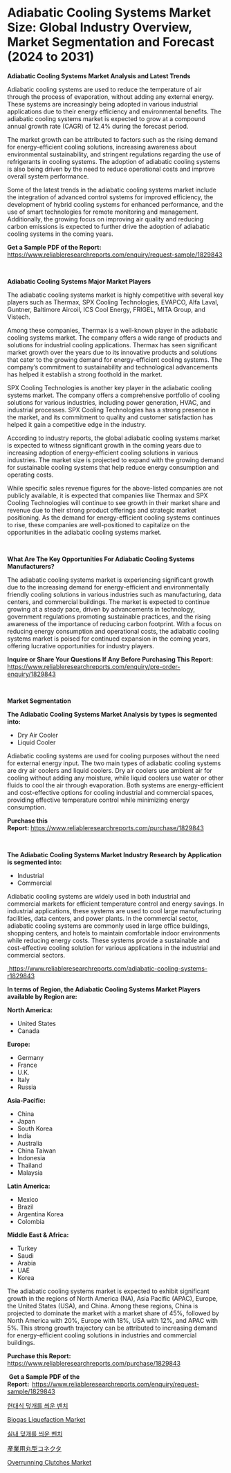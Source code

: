 <p><h1>Adiabatic Cooling Systems Market Size: Global Industry Overview, Market Segmentation and Forecast (2024 to 2031)</h1></p><p><strong>Adiabatic Cooling Systems Market Analysis and Latest Trends</strong></p>
<p><p>Adiabatic cooling systems are used to reduce the temperature of air through the process of evaporation, without adding any external energy. These systems are increasingly being adopted in various industrial applications due to their energy efficiency and environmental benefits. The adiabatic cooling systems market is expected to grow at a compound annual growth rate (CAGR) of 12.4% during the forecast period.</p><p>The market growth can be attributed to factors such as the rising demand for energy-efficient cooling solutions, increasing awareness about environmental sustainability, and stringent regulations regarding the use of refrigerants in cooling systems. The adoption of adiabatic cooling systems is also being driven by the need to reduce operational costs and improve overall system performance.</p><p>Some of the latest trends in the adiabatic cooling systems market include the integration of advanced control systems for improved efficiency, the development of hybrid cooling systems for enhanced performance, and the use of smart technologies for remote monitoring and management. Additionally, the growing focus on improving air quality and reducing carbon emissions is expected to further drive the adoption of adiabatic cooling systems in the coming years.</p></p>
<p><strong>Get a Sample PDF of the Report:&nbsp;</strong> <a href="https://www.reliableresearchreports.com/enquiry/request-sample/1829843">https://www.reliableresearchreports.com/enquiry/request-sample/1829843</a></p>
<p>&nbsp;</p>
<p><strong>Adiabatic Cooling Systems Major Market Players</strong></p>
<p><p>The adiabatic cooling systems market is highly competitive with several key players such as Thermax, SPX Cooling Technologies, EVAPCO, Alfa Laval, Guntner, Baltimore Aircoil, ICS Cool Energy, FRIGEL, MITA Group, and Vistech. </p><p>Among these companies, Thermax is a well-known player in the adiabatic cooling systems market. The company offers a wide range of products and solutions for industrial cooling applications. Thermax has seen significant market growth over the years due to its innovative products and solutions that cater to the growing demand for energy-efficient cooling systems. The company’s commitment to sustainability and technological advancements has helped it establish a strong foothold in the market.</p><p>SPX Cooling Technologies is another key player in the adiabatic cooling systems market. The company offers a comprehensive portfolio of cooling solutions for various industries, including power generation, HVAC, and industrial processes. SPX Cooling Technologies has a strong presence in the market, and its commitment to quality and customer satisfaction has helped it gain a competitive edge in the industry.</p><p>According to industry reports, the global adiabatic cooling systems market is expected to witness significant growth in the coming years due to increasing adoption of energy-efficient cooling solutions in various industries. The market size is projected to expand with the growing demand for sustainable cooling systems that help reduce energy consumption and operating costs.</p><p>While specific sales revenue figures for the above-listed companies are not publicly available, it is expected that companies like Thermax and SPX Cooling Technologies will continue to see growth in their market share and revenue due to their strong product offerings and strategic market positioning. As the demand for energy-efficient cooling systems continues to rise, these companies are well-positioned to capitalize on the opportunities in the adiabatic cooling systems market.</p></p>
<p>&nbsp;</p>
<p><strong>What Are The Key Opportunities For Adiabatic Cooling Systems Manufacturers?</strong></p>
<p><p>The adiabatic cooling systems market is experiencing significant growth due to the increasing demand for energy-efficient and environmentally friendly cooling solutions in various industries such as manufacturing, data centers, and commercial buildings. The market is expected to continue growing at a steady pace, driven by advancements in technology, government regulations promoting sustainable practices, and the rising awareness of the importance of reducing carbon footprint. With a focus on reducing energy consumption and operational costs, the adiabatic cooling systems market is poised for continued expansion in the coming years, offering lucrative opportunities for industry players.</p></p>
<p><strong>Inquire or Share Your Questions If Any Before Purchasing This Report:</strong> <a href="https://www.reliableresearchreports.com/enquiry/pre-order-enquiry/1829843">https://www.reliableresearchreports.com/enquiry/pre-order-enquiry/1829843</a></p>
<p>&nbsp;</p>
<p><strong>Market Segmentation</strong></p>
<p><strong>The Adiabatic Cooling Systems Market Analysis by types is segmented into:</strong></p>
<p><ul><li>Dry Air Cooler</li><li>Liquid Cooler</li></ul></p>
<p><p>Adiabatic cooling systems are used for cooling purposes without the need for external energy input. The two main types of adiabatic cooling systems are dry air coolers and liquid coolers. Dry air coolers use ambient air for cooling without adding any moisture, while liquid coolers use water or other fluids to cool the air through evaporation. Both systems are energy-efficient and cost-effective options for cooling industrial and commercial spaces, providing effective temperature control while minimizing energy consumption.</p></p>
<p><strong>Purchase this Report:&nbsp;</strong><a href="https://www.reliableresearchreports.com/purchase/1829843">https://www.reliableresearchreports.com/purchase/1829843</a></p>
<p>&nbsp;</p>
<p><strong>The Adiabatic Cooling Systems Market Industry Research by Application is segmented into:</strong></p>
<p><ul><li>Industrial</li><li>Commercial</li></ul></p>
<p><p>Adiabatic cooling systems are widely used in both industrial and commercial markets for efficient temperature control and energy savings. In industrial applications, these systems are used to cool large manufacturing facilities, data centers, and power plants. In the commercial sector, adiabatic cooling systems are commonly used in large office buildings, shopping centers, and hotels to maintain comfortable indoor environments while reducing energy costs. These systems provide a sustainable and cost-effective cooling solution for various applications in the industrial and commercial sectors.</p></p>
<p><a href="https://www.reliableresearchreports.com/adiabatic-cooling-systems-r1829843">&nbsp;https://www.reliableresearchreports.com/adiabatic-cooling-systems-r1829843</a></p>
<p><strong>In terms of Region, the Adiabatic Cooling Systems Market Players available by Region are:</strong></p>
<p>
    <p> <strong> North America: </strong>
        <ul>
            <li>United States</li>
            <li>Canada</li>
        </ul>
        </p> 
    <p> <strong> Europe: </strong>
        <ul>
            <li>Germany</li>
            <li>France</li>
            <li>U.K.</li>
            <li>Italy</li>
            <li>Russia</li>
        </ul>
        </p> 
    <p> <strong> Asia-Pacific: </strong>
        <ul>
            <li>China</li>
            <li>Japan</li>
            <li>South Korea</li>
            <li>India</li>
            <li>Australia</li>
            <li>China Taiwan</li>
            <li>Indonesia</li>
            <li>Thailand</li>
            <li>Malaysia</li>
        </ul>
        </p> 
    <p> <strong> Latin America: </strong>
        <ul>
            <li>Mexico</li>
            <li>Brazil</li>
            <li>Argentina Korea</li>
            <li>Colombia</li>
        </ul>
        </p> 
    <p> <strong> Middle East & Africa: </strong>
        <ul>
            <li>Turkey</li>
            <li>Saudi</li>
            <li>Arabia</li>
            <li>UAE</li>
            <li>Korea</li>
        </ul>
    </p>
    </p>
<p><p>The adiabatic cooling systems market is expected to exhibit significant growth in the regions of North America (NA), Asia Pacific (APAC), Europe, the United States (USA), and China. Among these regions, China is projected to dominate the market with a market share of 45%, followed by North America with 20%, Europe with 18%, USA with 12%, and APAC with 5%. This strong growth trajectory can be attributed to increasing demand for energy-efficient cooling solutions in industries and commercial buildings.</p></p>
<p><strong>Purchase this Report: </strong><a href="https://www.reliableresearchreports.com/purchase/1829843">https://www.reliableresearchreports.com/purchase/1829843</a></p>
<p>&nbsp;<strong>Get a Sample PDF of the Report:&nbsp;&nbsp;</strong><a href="https://www.reliableresearchreports.com/enquiry/request-sample/1829843">https://www.reliableresearchreports.com/enquiry/request-sample/1829843</a></p>
<p><strong></strong></p>
<p><p><a href="https://github.com/Tristiarton768456/Market-Research-Report-List-1/blob/main/122551834440.md">현대식 덮개를 씌운 벤치</a></p><p><a href="https://issuu.com/reportprime-2/docs/biogas-liquefaction-market-size-2030.pptx">Biogas Liquefaction Market</a></p><p><a href="https://github.com/vsoq0zknh59/Market-Research-Report-List-1/blob/main/593960334439.md">실내 덮개를 씌운 벤치</a></p><p><a href="https://github.com/mm14022023/Market-Research-Report-List-1/blob/main/363081238215.md">産業用丸型コネクタ</a></p><p><a href="https://github.com/singletonthaxterkelliehr2df/Market-Research-Report-List-2/blob/main/overrunning-clutches-market.md">Overrunning Clutches Market</a></p></p>